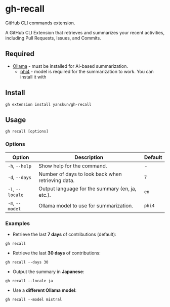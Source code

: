 # gh-recall

GitHub CLI commands extension.

A GitHub CLI Extension that retrieves and summarizes your recent activities, including Pull Requests, Issues, and Commits.

## Required

- [Ollama](https://ollama.com/) - must be installed for AI-based summarization.
  - [phi4](https://ollama.com/library/phi4) - model is required for the summarization to work. You can install it with

## Install

```shell
gh extension install yanskun/gh-recall
```

## Usage

```shell
gh recall [options]
```

### Options

| Option           | Description                                       | Default |
| ---------------- | ------------------------------------------------- | ------- |
| `-h`, `--help`   | Show help for the command.                        | -       |
| `-d`, `--days`   | Number of days to look back when retrieving data. | `7`     |
| `-l`, `--locale` | Output language for the summary (en, ja, etc.).   | `en`    |
| `-m`, `--model`  | Ollama model to use for summarization.            | `phi4`  |

### Examples

- Retrieve the last **7 days** of contributions (default):

```shell
gh recall
```

- Retrieve the last **30 days** of contributions:

```shell
gh recall --days 30
```

- Output the summary in **Japanese**:

```shell
gh recall --locale ja
```

- Use a **different Ollama model**:

```shell
gh recall --model mistral
```
